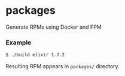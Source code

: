 # packages
Generate RPMs using Docker and FPM

### Example
```bash
$ ./build elixir 1.7.2
```
Resulting RPM appears in `packages/` directory.
